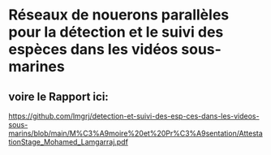 # Réseaux de nouerons parallèles pour la détection et le suivi des espèces dans les vidéos sous-marines

## voire le Rapport ici:

https://github.com/lmgrj/detection-et-suivi-des-esp-ces-dans-les-videos-sous-marins/blob/main/M%C3%A9moire%20et%20Pr%C3%A9sentation/AttestationStage_Mohamed_Lamgarraj.pdf

